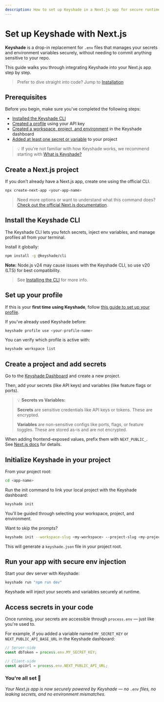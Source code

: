 ```yaml
---
description: How to set up Keyshade in a Next.js app for secure runtime secrets — no more .env files.
---
```


# Set up Keyshade with Next.js

**Keyshade** is a drop-in replacement for `.env` files that manages your secrets and environment variables securely, without needing to commit anything sensitive to your repo.

This guide walks you through integrating Keyshade into your Next.js app step by step.

> Prefer to dive straight into code? Jump to [Installation](/docs/getting-started/installing-the-cli.md)

## Prerequisites

Before you begin, make sure you've completed the following steps:

- [Installed the Keyshade CLI](/docs/getting-started/installing-the-cli.md)  
- [Created a profile](/docs/getting-started/setting-up-your-profile.md) using your API key  
- [Created a workspace, project, and environment](/docs/getting-started/adding-your-first-secret-and-variable.md) in the Keyshade dashboard  
- [Added at least one secret or variable](/docs/getting-started/adding-your-first-secret-and-variable.md) to your project

> 💡 If you're not familiar with how Keyshade works, we recommend starting with [What is Keyshade?](/docs/getting-started/introduction.md)

## Create a Next.js project

If you don't already have a Next.js app, create one using the official CLI.

```bash
npx create-next-app <your-app-name>
```

> Need more options or want to understand what this command does? [Check out the official Next.js documentation](https://nextjs.org/docs/app/api-reference/cli/create-next-app).

## Install the Keyshade CLI

The Keyshade CLI lets you fetch secrets, inject env variables, and manage profiles all from your terminal.

Install it globally:

```bash
npm install -g @keyshade/cli
```

**Note:** Node.js v24 may cause issues with the Keyshade CLI, so use v20 (LTS) for best compatibility.

> See [Installing the CLI](/docs/getting-started/installing-the-cli.md) for more info.

## Set up your profile

If this is your **first time using Keyshade**, follow [this guide to set up your profile](/docs/getting-started/setting-up-your-profile.md).

If you've already used Keyshade before:

```bash
keyshade profile use <your-profile-name>
```

You can verify which profile is active with:

```bash
keyshade workspace list
```

## Create a project and add secrets

Go to the [Keyshade Dashboard](https://app.keyshade.xyz/) and create a new project.

Then, add your secrets (like API keys) and variables (like feature flags or ports).

> 💡 **Secrets vs Variables:**
>
> **Secrets** are sensitive credentials like API keys or tokens. These are encrypted.
>
> **Variables** are non-sensitive configs like ports, flags, or feature toggles. These are stored as-is and are not encrypted.   

When adding frontend-exposed values, prefix them with `NEXT_PUBLIC_`.  
See [Next.js docs](https://nextjs.org/docs/app/guides/environment-variables#bundling-environment-variables-for-the-browser) for details.

## Initialize Keyshade in your project

From your project root:

```bash
cd <app-name>
```

Run the init command to link your local project with the Keyshade dashboard:

```bash
keyshade init
```

You'll be guided through selecting your workspace, project, and environment.

Want to skip the prompts?

```bash
keyshade init --workspace-slug <my-workspace> --project-slug <my-project> --environment-slug <my-environment> --private-key <my-private-key>
```

This will generate a `keyshade.json` file in your project root.

## Run your app with secure env injection

Start your dev server with Keyshade:

```bash
keyshade run "npm run dev"
```

Keyshade will inject your secrets and variables securely at runtime.

## Access secrets in your code

Once running, your secrets are accessible through `process.env` — just like you're used to.

For example, if you added a variable named `MY_SECRET_KEY` or `NEXT_PUBLIC_API_BASE_URL` in the Keyshade dashboard:

```typescript
// Server-side
const dbToken = process.env.MY_SECRET_KEY;

// Client-side
const apiUrl = process.env.NEXT_PUBLIC_API_URL;
```

### You're all set 🎊

_Your Next.js app is now securely powered by Keyshade — no `.env` files, no leaking secrets, and no environment mismatches._

<!-- > 🎉 Ready to deploy? Check out [Keyshade with Vercel](/docs/integrations/vercel) for a seamless production setup. -->